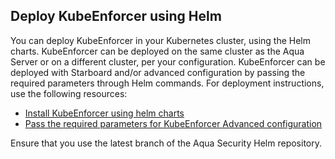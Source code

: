 ## Deploy KubeEnforcer using Helm

You can deploy KubeEnforcer in your Kubernetes cluster, using the Helm charts. KubeEnforcer can be deployed on the same cluster as the Aqua Server or on a different cluster, per your configuration. KubeEnforcer can be deployed with Starboard and/or advanced configuration by passing the required parameters through Helm commands. For deployment instructions, use the following resources:

* [Install KubeEnforcer using helm charts](https://github.com/aquasecurity/aqua-helm/tree/6.5/kube-enforcer#deploy-the-helm-chart)
* [Pass the required parameters for KubeEnforcer Advanced configuration](https://github.com/aquasecurity/aqua-helm/tree/6.5/kube-enforcer#configurable-parameters)

Ensure that you use the latest branch of the Aqua Security Helm repository.